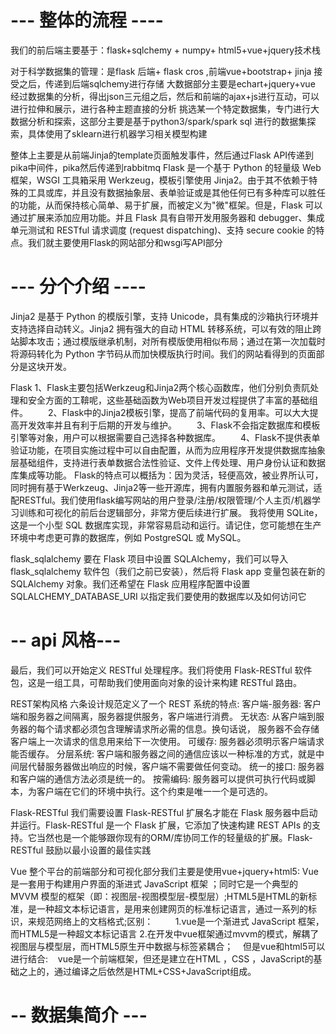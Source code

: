 # --- 整体的流程 ----
我们的前后端主要基于：flask+sqlchemy + numpy+ html5+vue+jquery技术栈

对于科学数据集的管理：是flask 后端+ flask cros ,前端vue+bootstrap+ jinja 接受之后，传递到后端sqlchemy进行存储
大数据部分主要是echart+jquery+vue 经过数据集的分析，得出json三元组之后，然后和前端的ajax+js进行互动，可以进行拉伸和展示，进行各种主题直接的分析
挑选某一个特定数据集，专门进行大数据分析和探索，这部分主要是基于python3/spark/spark sql 进行的数据集探索，具体使用了sklearn进行机器学习相关模型构建

整体上主要是从前端Jinja的template页面触发事件，然后通过Flask API传递到pika中间件，pika然后传递到rabbitmq
Flask 是一个基于 Python 的轻量级 Web 框架，WSGI 工具箱采用 Werkzeug，模板引擎使用 Jinja2。由于其不依赖于特殊的工具或库，并且没有数据抽象层、表单验证或是其他任何已有多种库可以胜任的功能，从而保持核心简单、易于扩展，而被定义为"微"框架。但是，Flask 可以通过扩展来添加应用功能。并且 Flask 具有自带开发用服务器和 debugger、集成单元测试和 RESTful 请求调度 (request dispatching)、支持 secure cookie 的特点。我们就主要使用Flask的网站部分和wsgi写API部分




# --- 分个介绍 ----

Jinja2 是基于 Python 的模版引擎，支持 Unicode，具有集成的沙箱执行环境并支持选择自动转义。Jinja2 拥有强大的自动 HTML 转移系统，可以有效的阻止跨站脚本攻击；通过模版继承机制，对所有模版使用相似布局；通过在第一次加载时将源码转化为 Python 字节码从而加快模版执行时间。我们的网站看得到的页面部分是这块开发。

Flask
1、Flask主要包括Werkzeug和Jinja2两个核心函数库，他们分别负责阢处理和安全方面的工鞥呢，这些基础函数为Web项目开发过程提供了丰富的基础组件。
　　2、Flask中的Jinja2模板引擎，提高了前端代码的复用率。可以大大提高开发效率并且有利于后期的开发与维护。
　　3、Flask不会指定数据库和模板引擎等对象，用户可以根据需要自己选择各种数据库。
　　4、Flask不提供表单验证功能，在项目实施过程中可以自由配置，从而为应用程序开发提供数据库抽象层基础组件，支持进行表单数据合法性验证、文件上传处理、用户身份认证和数据库集成等功能。
    Flask的特点可以概括为：因为灵活，轻便高效，被业界所认可，同时拥有基于Werkzeug、Jinja2等一些开源库，拥有内置服务器和单元测试，适配RESTful。我们使用flask编写网站的用户登录/注册/权限管理/个人主页/机器学习训练和可视化的前后台逻辑部分，非常方便后续进行扩展。
我将使用 SQLite，这是一个小型 SQL 数据库实现，非常容易启动和运行。请记住，您可能想在生产环境中考虑更可靠的数据库，例如 PostgreSQL 或 MySQL。

flask_sqlalchemy
要在 Flask 项目中设置 SQLAlchemy，我们可以导入 flask_sqlalchemy 软件包（我们之前已安装），然后将 Flask app 变量包装在新的 SQLAlchemy 对象。我们还希望在 Flask 应用程序配置中设置 SQLALCHEMY_DATABASE_URI 以指定我们要使用的数据库以及如何访问它

# -- api 风格--- 
最后，我们可以开始定义 RESTful 处理程序。我们将使用 Flask-RESTful 软件包，这是一组工具，可帮助我们使用面向对象的设计来构建 RESTful 路由。

REST架构风格
六条设计规范定义了一个 REST 系统的特点:
客户端-服务器: 客户端和服务器之间隔离，服务器提供服务，客户端进行消费。
无状态: 从客户端到服务器的每个请求都必须包含理解请求所必需的信息。换句话说， 服务器不会存储客户端上一次请求的信息用来给下一次使用。
可缓存: 服务器必须明示客户端请求能否缓存。
分层系统: 客户端和服务器之间的通信应该以一种标准的方式，就是中间层代替服务器做出响应的时候，客户端不需要做任何变动。
统一的接口: 服务器和客户端的通信方法必须是统一的。
按需编码: 服务器可以提供可执行代码或脚本，为客户端在它们的环境中执行。这个约束是唯一一个是可选的。

Flask-RESTful
我们需要设置 Flask-RESTful 扩展名才能在 Flask 服务器中启动并运行。Flask-RESTful 是一个 Flask 扩展，它添加了快速构建 REST APIs 的支持。它当然也是一个能够跟你现有的ORM/库协同工作的轻量级的扩展。Flask-RESTful 鼓励以最小设置的最佳实践

Vue
整个平台的前端部分和可视化部分我们主要是使用vue+jquery+html5: Vue 是一套用于构建用户界面的渐进式 JavaScript 框架 ；同时它是一个典型的 MVVM 模型的框架（即：视图层-视图模型层-模型层）;HTML5是HTML的新标准，是一种超文本标记语言，是用来创建网页的标准标记语言，通过一系列的标识，来规范网络上的文档格式;区别：
        1.vue是一个渐进式 JavaScript 框架，而HTML5是一种超文本标记语言  2.在开发中vue框架通过mvvm的模式，解耦了视图层与模型层，而HTML5原生开中数据与标签紧耦合；    但是vue和html5可以进行结合:    vue是一个前端框架，但还是建立在HTML ，CSS ，JavaScript的基础之上的，通过编译之后依然是HTML+CSS+JavaScript组成。

# -- 数据集简介 --- 
